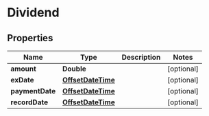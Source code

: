 # Dividend

## Properties
Name | Type | Description | Notes
------------ | ------------- | ------------- | -------------
**amount** | **Double** |  |  [optional]
**exDate** | [**OffsetDateTime**](OffsetDateTime.md) |  |  [optional]
**paymentDate** | [**OffsetDateTime**](OffsetDateTime.md) |  |  [optional]
**recordDate** | [**OffsetDateTime**](OffsetDateTime.md) |  |  [optional]

